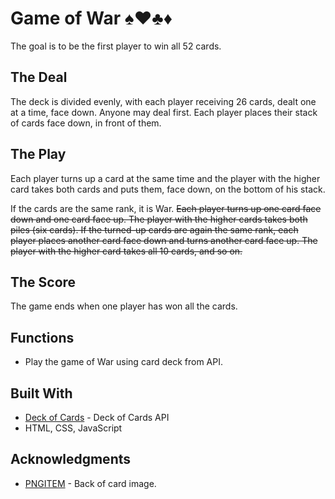 # Game of War ♠️♥️♣️♦️

The goal is to be the first player to win all 52 cards.

## The Deal
The deck is divided evenly, with each player receiving 26 cards, dealt one at a time, face down. Anyone may deal first. Each player places their stack of cards face down, in front of them.

## The Play
Each player turns up a card at the same time and the player with the higher card takes both cards and puts them, face down, on the bottom of his stack.

If the cards are the same rank, it is War. ~~Each player turns up one card face down and one card face up. The player with the higher cards takes both piles (six cards). If the turned-up cards are again the same rank, each player places another card face down and turns another card face up. The player with the higher card takes all 10 cards, and so on.~~

## The Score
The game ends when one player has won all the cards.

## Functions

* Play the game of War using card deck from API.

## Built With

* [Deck of Cards](https://deckofcardsapi.com) - Deck of Cards API
* HTML, CSS, JavaScript

## Acknowledgments

* [PNGITEM](https://www.pngitem.com/middle/iooixxw_main-playing-card-back-png-transparent-png/) - Back of card image.
